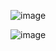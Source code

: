 ![image](https://github.com/user-attachments/assets/2a900dd6-e040-40e2-861c-8cf571f1756e)






![image](https://github.com/user-attachments/assets/4fd38cb8-3181-48e4-96c7-7a13c54259cb)
